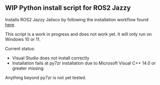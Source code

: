 ## WIP Python install script for ROS2 Jazzy

Installs ROS2 Jazzy Jalisco by following the installation workflow found [here](https://docs.ros.org/en/jazzy/Installation/Windows-Install-Binary.html).

This script is a work in progress and does not work yet. It will only run on Windows 10 or 11.

Current status:
- Visual Studio does not install correctly
- Installation fails at py7zr installation due to Microsoft Visual C++ 14.0 or greater missing

Anything beyond py7zr is not yet tested.
